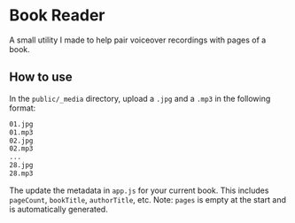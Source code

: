 # Book Reader
A small utility I made to help pair voiceover recordings with pages of a book.

## How to use
In the `public/_media` directory, upload a `.jpg` and a `.mp3` in the following format:
```sh
01.jpg
01.mp3
02.jpg
02.mp3
...
28.jpg
28.mp3
```

The update the metadata in `app.js` for your current book. This includes `pageCount`, `bookTitle`, `authorTitle`, etc. Note: `pages` is empty at the start and is automatically generated.
